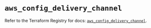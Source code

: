 # `aws_config_delivery_channel`

Refer to the Terraform Registry for docs: [`aws_config_delivery_channel`](https://registry.terraform.io/providers/hashicorp/aws/5.58.0/docs/resources/config_delivery_channel).
